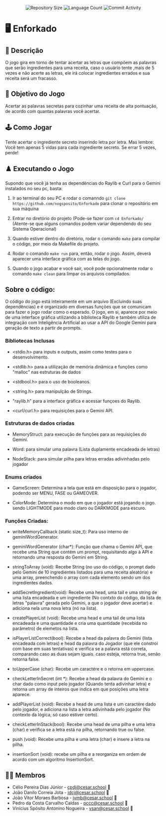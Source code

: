 <p align="center">
  <img
    src="https://img.shields.io/github/repo-size/nogsposito/Enforkado?style=flat"
    alt="Repository Size"
  />
  <img
    src="https://img.shields.io/github/languages/count/nogsposito/Enforkado?style=flat&logo=c"
    alt="Language Count"
  />
  <img
    src="https://img.shields.io/github/commit-activity/t/nogsposito/Enforkado?style=flat&logo=github"
    alt="Commit Activity"
  />
</p>

# 🖥️ Enforkado

## 📄 Descrição

O jogo gira em torno de tentar acertar as letras que compõem as palavras que serão ingredientes para uma receita, caso o usuário tente ,mais de 5 vezes e não acerte as letras, ele irá colocar ingredientes errados e sua receita será um fracasso.

## 🎲 Objetivo do Jogo

Acertar as palavras secretas para cozinhar uma receita de alta pontuação, de acordo com quantas palavras você acertar.

## 🕹️ Como Jogar

Tente acertar o ingrediente secreto inserindo letra por letra. Mas lembre: Você tem apenas 5 vidas para cada ingrediente secreto. Se errar 5 vezes, perde!

## ♟️ Executando o Jogo

Supondo que você já tenha as dependências do Raylib e Curl para o Gemini instalados no seu pc, basta:

1. Ir ao terminal do seu PC e rodar o comanndo `git clone https://github.com/nogsposito/Enforkado` para clonar o repositório em sua máquina
   
2. Entrar no diretório do projeto (Pode-se fazer com `cd Enforkado/` (Atente-se que alguns comandos podem variar dependendo do seu Sistema Operacional)
   
3. Quando estiver dentro do diretório, rodar o comando `make` para compilar o código, por meio da Makefile do projeto.
   
4. Rodar o comando `make run` para, então, rodar o jogo. Assim, deverá aparecer uma interface gráfica com as telas do jogo.
   
5. Quando o jogo acabar e você sair, você pode opcionalmente rodar o comando `make clean` para limpar os arquivos compilados.

## Sobre o código:

O código do jogo está inteiramente em um arquivo (Excluindo suas dependências) e é organizado em diversas funções que se comunicam para fazer o jogo rodar como o esperado. O jogo, em si, aparece por meio de uma interface gráfica utilizando a biblioteca Raylib e também utiliza de integração com Inteligência Artificial ao usar a API do Google Gemini para geração de texto a partir de prompts. 

### Bibliotecas Inclusas

- <stdio.h> para inputs e outputs, assim como testes para o desenvolvimento.

- <stdlib.h> para a utilização de memória dinâmica e funções como "malloc" nas estruturas de dados

- <stdbool.h> para o uso de booleanos.

- <string.h> para manipulção de Strings.

- "raylib.h" para a interface gráfica e acessar funçoes do Raylib.

- <curl/curl.h> para requisições para o Gemini API.

### Estruturas de dados criadas

- MemoryStruct: para execução de funções para as requisições do Gemini.

- Word: para simular uma palavra (Lista duplamente encadeada de letras)

- NodeStack: para simular pilha para letras erradas adivinhadas pelo jogador

### Enums criados

- GameScreen: Determina a tela que está em disposição para o jogador, podendo ser MENU, FASE ou GAMEOVER.

- ColorMode: Determina o modo em que o jogador está jogando o jogo. sendo LIGHTMODE para modo claro ou DARKMODE para escuro.

### Funções Criadas:

- writeMemoryCallback (static size_t): Para uso interno de geminiWordGenerator.
  
- geminiWordGenerator (char*): Função que chama o Gemini API, que recebe uma String que contém um prompt, requisitando algo à API e retornando uma resposta do Gemini em String.
  
- stringToArray (void): Recebe String (no uso do código, o prompt dado pelo Gemini de 10 ingredientes listados para uma receita aleatória) e uma array, preenchendo o array com cada elemento sendo um dos ingredientes dados.
  
- addSecretIngredient(void): Recebe uma head, uma tail e uma string de uma lista encadeada e um ingrediente (No contxto do código, da lista de letras "palavra" gerada pelo Gemini, a que o jogador deve acertar) e adiciona nela uma nova letra (nó na lista). 
  
- createPlayerList (void): Recebe uma head e uma tail de uma lista encadeada e uma quantidade e cria uma quantidade (recebida no parâmetro) de elemetos na lista.
  
- isPlayerListCorrect(bool): Recebe a head da palavra do Gemini (lista encadeada com letras) e head da palavra do Jogador (que ele constroi com base em suas tentativas) e verifica se a palavra está correta, comparando caso as duas sejam iguais. caso esteja, retorna true, senão retorna false.
  
- toUpperCase (char): Recebe um caractére e o retorna em uppercase.
  
- checkLetterInSecret (int *): Recebe a head da palavra do Gemini e o char dado como input pelo jogador (Quando tenta adivinhar letra) e retorna um array de inteiros que indica em que posições uma letra aparece.
  
- addPlayerList (void): Recebe a head de uma lista e um caractére dado pelo jogador, e adiciona na lista a letra adivinhada pelo jogador (No contexto da lógica, só caso estiver certo).
  
- checkLetterInStack(bool): Recebe uma head de uma pilha e uma letra (char) e verifica se a letra está na pilha, retornando true ou false.
  
- push (void): Recebe uma pilha e uma letra (char) e insere a letra na pilha.
  
- insertionSort (void): recebe um pilha e a reorganiza em ordem de acordo com um algoritmo InsertionSort.


## 👩‍💻 Membros

* Célio Pereira Dias Júnior - cpdj@cesar.school 📩
* João Danilo Correia Jota - jdcj@cesar.school 📩
* João Vitor Moraes Barbosa - jvmb@cesar.school 📩
* Pedro da Costa Carvalho Caldas - pccc@cesar.school 📩
* Vinícius Spósito Antonino Nogueira - vsan@cesar.school 📩
